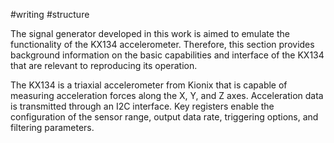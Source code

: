 #writing #structure

The signal generator developed in this work is aimed to emulate the functionality of the KX134 accelerometer. Therefore, this section provides background information on the basic capabilities and interface of the KX134 that are relevant to reproducing its operation. 

The KX134 is a triaxial accelerometer from Kionix that is capable of measuring acceleration forces along the X, Y, and Z axes. Acceleration data is transmitted through an I2C interface. Key registers enable the configuration of the sensor range, output data rate, triggering options, and filtering parameters. 